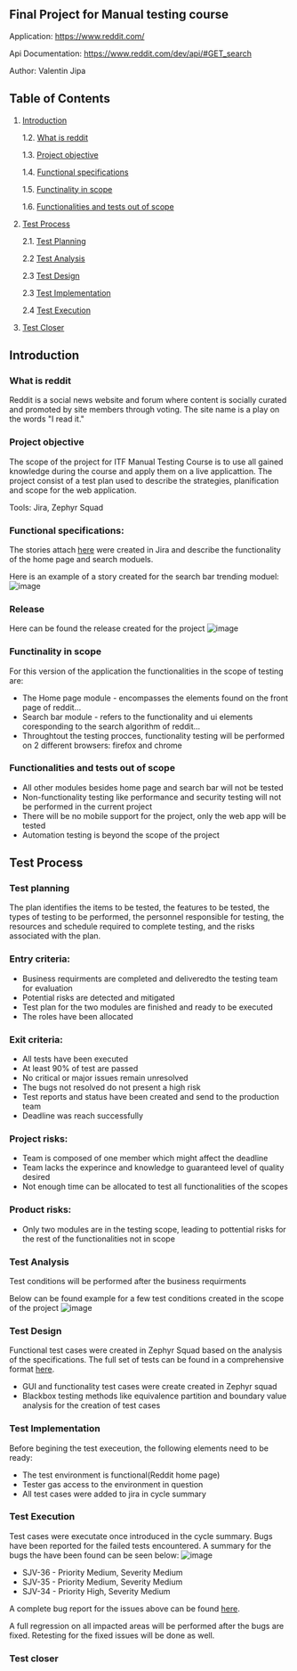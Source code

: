 ## **Final Project for Manual testing course**


Application: https://www.reddit.com/


Api Documentation: https://www.reddit.com/dev/api/#GET_search

Author: Valentin Jipa

## **Table of Contents**

1. [Introduction](#Introduction)

     1.2. [What is reddit](#what-is-reddit)

     1.3. [Project objective](#project-objective)

     1.4. [Functional specifications](#functional-specifications)

     1.5. [Functinality in scope](#functinality-in-scope)

     1.6. [Functionalities and tests out of scope](#functionalities-and-tests-out-of-scope)

2. [Test Process](#test-process)

    2.1. [Test Planning](#test-Planning)
   
    2.2 [Test Analysis](#test-analysis)

    2.3 [Test Design](#test-design)

    2.3 [Test Implementation](#test-implementation)

    2.4 [Test Execution](#test-execution)

3. [Test Closer](#test-closer)

## **Introduction**

### What is reddit

Reddit is a social news website and forum where content is socially curated and promoted by site members through voting. The site name is a play on the words "I read it."

### Project objective

The scope of the project for ITF Manual Testing Course is to use all gained knowledge during the course and apply them on a live applicattion. The project consist of a test plan used to describe the strategies, planification and scope for the web application.

Tools: Jira, Zephyr Squad

### Functional specifications: 

The stories attach [here](https://github.com/valentinJipa/ReposteryTest/blob/main/Jira_Stories.pdf) were created in Jira and describe the functionality of the home page and search moduels.

Here is an example of a story created for the search bar trending moduel:
![image](https://github.com/valentinJipa/ReposteryTest/assets/33808653/b76e527d-996f-427d-a937-e5d58aa52965)

### Release

Here can be found the release created for the project
![image](https://github.com/valentinJipa/ReposteryTest/assets/33808653/c0fb0e40-5205-4645-8e76-a187ce3c47e6)

### Functinality in scope

For this version of the application the functionalities in the scope of testing are:

<ul>
  <li>The Home page module - encompasses the elements found on the front page of reddit...</li> 
  <li>Search bar module - refers to the functionality and ui elements coresponding to the search algorithm of reddit...</li>
  <li>Throughtout the testing procces, functionality testing will be performed on 2 different browsers: firefox and chrome </li>  
</ul>

### Functionalities and tests out of scope

<ul>
  <li>All other modules besides home page and search bar will not be tested</li> 
  <li>Non-functionality testing like performance and security testing will not be performed in the current project</li>
  <li>There will be no mobile support for the project, only the web app will be tested</li>
  <li>Automation testing is beyond the scope of the project</li>
</ul>

## **Test Process**

### Test planning

The plan identifies the items to be tested, the features to be tested, the types of testing to be performed, the personnel responsible for testing, the resources and schedule required to complete testing, and the risks associated with the plan.

### Entry criteria:

<ul>
     <li>Business requirments are completed and deliveredto the testing team for evaluation</li>
     <li>Potential risks are detected and mitigated</li>
     <li>Test plan for the two modules are finished and ready to be executed</li>
     <li>The roles have been allocated</li>
</ul>

### Exit criteria:

<ul>
     <li>All tests have been executed</li>
     <li>At least 90% of test are passed</li>
     <li>No critical or major issues remain unresolved</li>
     <li>The bugs not resolved do not present a high risk</li>
     <li>Test reports and status have been created and send to the production team</li>
     <li>Deadline was reach successfully</li>
</ul>

### Project risks:

<ul>
     <li>Team is composed of one member which might affect the deadline</li>
     <li>Team lacks the experince and knowledge to guaranteed level of quality desired</li>
     <li>Not enough time can be allocated to test all functionalities of the scopes</li>
</ul>

### Product risks:

<ul>
     <li>Only two modules are in the testing scope, leading to pottential risks for the rest of the functionalities not in scope</li>
</ul>

### Test Analysis

Test conditions will be performed after the business requirments

Below can be found example for a few test conditions created in the scope of the project
![image](https://github.com/valentinJipa/ReposteryTest/assets/33808653/b0915b4f-fbfa-43cb-b0c7-78c485de850f)


### Test Design

Functional test cases were created in Zephyr Squad based on the analysis of the specifications. The full set of tests can be found in a comprehensive format [here](https://github.com/valentinJipa/ReposteryTest/blob/main/Zephyr_TestCases.pdf).
<ul>
     <li>GUI and functionality test cases were create created in Zephyr squad</li>
     <li>Blackbox testing methods like equivalence partition and boundary value analysis for the creation of test cases</li>
</ul>

### Test Implementation

Before begining the test execeution, the following elements need to be ready:

<ul>
     <li>The test environment is functional(Reddit home page)</li>
     <li>Tester gas access to the environment in question</li>
     <li>All test cases were added to jira in cycle summary</li>
</ul>

### Test Execution

Test cases were executate once introduced in the cycle summary.
Bugs have been reported for the failed tests encountered. A summary for the bugs the have been found can be seen below:
![image](https://github.com/user-attachments/assets/00d9f0d5-3919-474b-b127-d25031669476)
<ul>
     <li>SJV-36 - Priority Medium, Severity Medium </li>
     <li>SJV-35 - Priority Medium, Severity Medium </li>
     <li>SJV-34 - Priority High, Severity Medium </li>
</ul>

A complete bug report for the issues above can be found [here](https://github.com/valentinJipa/ReposteryTest/blob/main/Jira_Bugs.pdf).

A full regression on all impacted areas will be performed after the bugs are fixed. Retesting for the fixed issues will be done as well.

### Test closer
